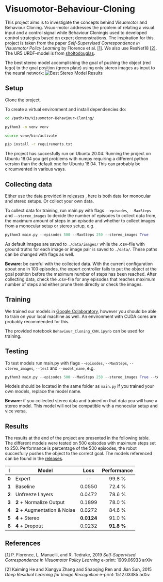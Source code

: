 # Visuomotor-Behaviour-Cloning

This project aims is to investigate the concepts behind Visuomotor and Behaviour Cloning. Visuo-motor addresses the problem of relating a visual input and a control signal while Behaviour Cloningis used to developed control strategies based on expert demonstrations. The inspiration for this project is taken from the paper *Self-Supervised Correspondence in Visuomotor Policy Learning* by Florence et al. [[1]](#1). We also use ResNet18 [[2]](#2). The UR5 URDF-model is from [sholtodouglas](https://github.com/sholtodouglas/ur5pybullet/tree/master/urdf).   

The best stereo model accomplishing the goal of pushing the object (red lego) to the goal position (green plate) using only stereo images as input to the neural network:
![Best Stereo Model Results](stereo_model_best_demo.gif)

## Setup
Clone the project.

To create a virtual environment and install dependencies do: 

```sh
cd /path/to/Visuomotor-Behaviour-Cloning/

python3 -m venv venv

source venv/bin/activate

pip install -r requirements.txt
```
The project has succesfully run on Ubuntu 20.04. Running the project on Ubuntu 18.04 you get problems with numpy requiring a different python version than the default one for Ubuntu 18.04. This can probably be circumvented in various ways.   

## Collecting data
Either use the data provided in [releases](https://github.com/SinaPourSoltani/Visuomotor-Behaviour-Cloning/releases) , here is both data for monocular and stereo setups. Or collect your own data.

To collect data for training, run main.py with flags `--episodes`, `--MaxSteps` and `--stereo_images` to decide the number of episodes to collect data from, the maximum amount of steps in an episode and whether to collect images from a monocular setup or stereo setup, e.g.

```python
python3 main.py --episodes 500 --MaxSteps 250 --stereo_images True
```

As default images are saved to `./data/images/` while the .csv-file with ground truths for each image or image pair is saved to `./data/`. These paths can be changed with flags as well.

**Beware:** be careful with the collected data. With the current configuration about one in 100 episodes, the expert controller fails to put the object at the goal position before the maximum number of steps has been reached. After collecting data, check the .csv-file for any episodes that reaches maximum number of steps and either prune them directly or check the images.  

## Training

We trained our models in [Google Colaboratory](https://colab.research.google.com), however you should be able to train on your local machine as well. An environment with CUDA cores are probably recommended for this.

The provided notebook `Behaviour_Cloning_CNN.ipynb` can be used for training.

## Testing
To test models run main.py with flags `--episodes`, `--MaxSteps`, `--stereo_images`, `--test` and `--model_name`, e.g.

```python
python3 main.py --episodes 500 --MaxSteps 250 --stereo_images True --test True --model_name ResNet18_epoch10_stereo_augment_unfrozen_from_15.pth
```

Models should be located in the same folder as `main.py`
If you trained your own models, replace the model name.

**Beware:** if you collected stereo data and trained on that data you will have a stereo model. This model will not be compatible with a monocular setup and vice versa. 

## Results
The results at the end of the project are presented in the following table. The different models were tested on 500 episodes with maximum steps set to 250. Performance is percentage of the 500 episodes, the robot succesfully pushes the object to the correct goal. The models referenced can be found in the [releases](https://github.com/SinaPourSoltani/Visuomotor-Behaviour-Cloning/releases). 

| I | Model | Loss | Performance |
|---|-------|:------:|:-------------:|
| **0** | Expert| --   |99.8 %       |
| **1** | Baseline| 0.0550 | 72.4 % |
| **2** | Unfreeze Layers| 0.0472 | 78.6 % |
| **3** | **2** + Normalize Output | 0.1899 | 78.0 %|
| **4** | **2** + Augmentation & Noise | 0.0272 | 84.6 % |
| **5** | **4** + Stereo | **0.0124** | 91.0 % |
| **6** | **4** + Dropout | 0.0232 | **91.8 %** |  

## References
<a id="1">[1]</a>
P. Florence, L. Manuelli, and R. Tedrake,  2019
*Self-Supervised Correspondence in Visuomotor Policy Learning*
e-print: 1909.06933 arXiv

<a id="2">[2]</a> 
Kaiming He and Xiangyu Zhang and Shaoqing Ren and Jian Sun, 2015
*Deep Residual Learning for Image Recognition*
e-print: 1512.03385 arXiv
